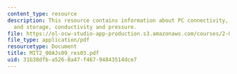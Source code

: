 ```yaml
---
content_type: resource
description: This resource contains information about PC connectivity, data manipulation
  and storage, conductivity and pressure.
file: https://ol-ocw-studio-app-production.s3.amazonaws.com/courses/2-00aj-exploring-sea-space-earth-fundamentals-of-engineering-design-spring-2009/31b38dfba5268a47f46794843514dce7_MIT2_00AJs09_res03.pdf
file_type: application/pdf
resourcetype: Document
title: MIT2_00AJs09_res03.pdf
uid: 31b38dfb-a526-8a47-f467-94843514dce7
---
```

